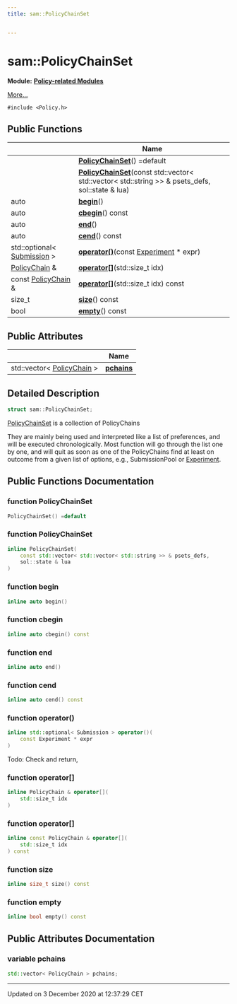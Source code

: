 ```yaml
---
title: sam::PolicyChainSet


---
```


# sam::PolicyChainSet


**Module:** **[Policy-related Modules](/doxygen/Modules/group___policies/)**

 [More...](#detailed-description)


`#include <Policy.h>`













## Public Functions

|                | Name           |
| -------------- | -------------- |
|  | **[PolicyChainSet](/doxygen/Classes/structsam_1_1_policy_chain_set/#function-policychainset)**() =default  |
|  | **[PolicyChainSet](/doxygen/Classes/structsam_1_1_policy_chain_set/#function-policychainset)**(const std::vector< std::vector< std::string >> & psets_defs, sol::state & lua)  |
| auto | **[begin](/doxygen/Classes/structsam_1_1_policy_chain_set/#function-begin)**()  |
| auto | **[cbegin](/doxygen/Classes/structsam_1_1_policy_chain_set/#function-cbegin)**() const  |
| auto | **[end](/doxygen/Classes/structsam_1_1_policy_chain_set/#function-end)**()  |
| auto | **[cend](/doxygen/Classes/structsam_1_1_policy_chain_set/#function-cend)**() const  |
| std::optional< [Submission](/doxygen/Classes/classsam_1_1_submission/) > | **[operator()](/doxygen/Classes/structsam_1_1_policy_chain_set/#function-operator())**(const [Experiment](/doxygen/Classes/classsam_1_1_experiment/) * expr)  |
| [PolicyChain](/doxygen/Classes/structsam_1_1_policy_chain/) & | **[operator[]](/doxygen/Classes/structsam_1_1_policy_chain_set/#function-operator[])**(std::size_t idx)  |
| const [PolicyChain](/doxygen/Classes/structsam_1_1_policy_chain/) & | **[operator[]](/doxygen/Classes/structsam_1_1_policy_chain_set/#function-operator[])**(std::size_t idx) const  |
| size_t | **[size](/doxygen/Classes/structsam_1_1_policy_chain_set/#function-size)**() const  |
| bool | **[empty](/doxygen/Classes/structsam_1_1_policy_chain_set/#function-empty)**() const  |


## Public Attributes

|                | Name           |
| -------------- | -------------- |
| std::vector< [PolicyChain](/doxygen/Classes/structsam_1_1_policy_chain/) > | **[pchains](/doxygen/Classes/structsam_1_1_policy_chain_set/#variable-pchains)**  |






## Detailed Description

```cpp
struct sam::PolicyChainSet;
```



























[PolicyChainSet](/doxygen/Classes/structsam_1_1_policy_chain_set/) is a collection of PolicyChains

They are mainly being used and interpreted like a list of preferences, and will be executed chronologically. Most function will go through the list one by one, and will quit as soon as one of the PolicyChains find at least on outcome from a given list of options, e.g., SubmissionPool or [Experiment](/doxygen/Classes/classsam_1_1_experiment/). 









## Public Functions Documentation

### function PolicyChainSet

```cpp
PolicyChainSet() =default
```





























### function PolicyChainSet

```cpp
inline PolicyChainSet(
    const std::vector< std::vector< std::string >> & psets_defs,
    sol::state & lua
)
```





























### function begin

```cpp
inline auto begin()
```





























### function cbegin

```cpp
inline auto cbegin() const
```





























### function end

```cpp
inline auto end()
```





























### function cend

```cpp
inline auto cend() const
```





























### function operator()

```cpp
inline std::optional< Submission > operator()(
    const Experiment * expr
)
```




























Todo: Check and return, 

### function operator[]

```cpp
inline PolicyChain & operator[](
    std::size_t idx
)
```





























### function operator[]

```cpp
inline const PolicyChain & operator[](
    std::size_t idx
) const
```





























### function size

```cpp
inline size_t size() const
```





























### function empty

```cpp
inline bool empty() const
```































## Public Attributes Documentation

### variable pchains

```cpp
std::vector< PolicyChain > pchains;
```

































-------------------------------

Updated on  3 December 2020 at 12:37:29 CET